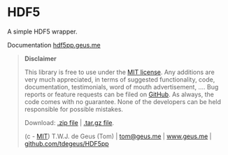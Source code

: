 # HDF5

A simple HDF5 wrapper. 

Documentation [hdf5pp.geus.me](http://hdf5pp.geus.me)

>   **Disclaimer**
>   
>   This library is free to use under the [MIT license](https://github.com/tdegeus/HDF5pp/blob/master/LICENSE). Any additions are very much appreciated, in terms of suggested functionality, code, documentation, testimonials, word of mouth advertisement, .... Bug reports or feature requests can be filed on [GitHub](https://github.com/tdegeus/HDF5pp). As always, the code comes with no guarantee. None of the developers can be held responsible for possible mistakes.
>   
>   Download: [.zip file](https://github.com/tdegeus/HDF5pp/zipball/master) | [.tar.gz file](https://github.com/tdegeus/HDF5pp/tarball/master).
>   
>   (c - [MIT](https://github.com/tdegeus/HDF5pp/blob/master/LICENSE)) T.W.J. de Geus (Tom) | tom@geus.me | www.geus.me | [github.com/tdegeus/HDF5pp](https://github.com/tdegeus/HDF5pp)

